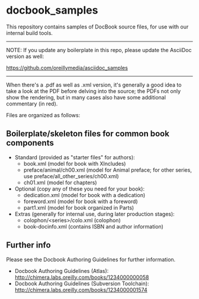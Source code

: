 # docbook_samples

This repository contains samples of DocBook source files, for use with our internal build tools.

----
NOTE: If you update any boilerplate in this repo, please update the AsciiDoc version as well:

https://github.com/oreillymedia/asciidoc_samples

----

When there's a .pdf as well as .xml version, it's generally a good idea to take a look at the PDF before delving into the source; the PDFs not only show the rendering, but in many cases also have some additional commentary (in red).

Files are organized as follows:

## Boilerplate/skeleton files for common book components

* Standard (provided as "starter files" for authors):
  * book.xml       (model for book with XIncludes)
  * preface/animal/ch00.xml       (model for Animal preface; for other series, use preface/all\_other\_series/ch00.xml)
  * ch01.xml       (model for chapters)
* Optional (copy any of these you need for your book):
  * dedication.xml (model for book with a dedication)
  * foreword.xml   (model for book with a foreword)
  * part1.xml      (model for book organized in Parts)
* Extras (generally for internal use, during later production stages):
  * colophon/\<series\>/colo.xml (colophon)
  * book-docinfo.xml (contains ISBN and author information)

## Further info

Please see the Docbook Authoring Guidelines for further information.

* Docbook Authoring Guidelines (Atlas): http://chimera.labs.oreilly.com/books/1234000000058
* Docbook Authoring Guidelines (Subversion Toolchain): http://chimera.labs.oreilly.com/books/1234000001574
